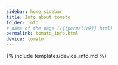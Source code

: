 ```yaml
---
sidebar: home_sidebar
title: Info about tomato
folder: info
# name of the page (/{{permalink}}.html)
permalink: tomato_info.html
device: tomato
---
```

{% include templates/device_info.md %}
